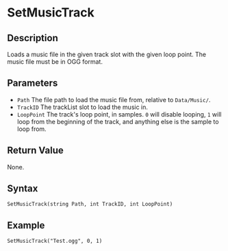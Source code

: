 # SetMusicTrack

## Description
Loads a music file in the given track slot with the given loop point. The music file must be in OGG format.

## Parameters
- `Path`
The file path to load the music file from, relative to `Data/Music/`.
- `TrackID`
The trackList slot to load the music in.
- `LoopPoint`
The track's loop point, in samples. `0` will disable looping, `1` will loop from the beginning of the track, and anything else is the sample to loop from.

## Return Value
None.

## Syntax
```
SetMusicTrack(string Path, int TrackID, int LoopPoint)
```

## Example
```
SetMusicTrack("Test.ogg", 0, 1)
```